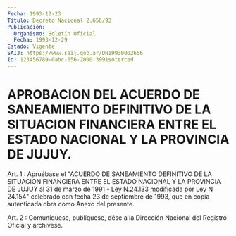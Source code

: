 ```yaml
---
Fecha: 1993-12-23
Título: Decreto Nacional 2.656/93
Publicación:
  Organismo: Boletín Oficial
  Fecha: 1993-12-29
Estado: Vigente
SAIJ: https://www.saij.gob.ar/DN19930002656
Id: 123456789-0abc-656-2000-3991soterced
---
```

# APROBACION DEL ACUERDO DE SANEAMIENTO DEFINITIVO DE LA SITUACION FINANCIERA ENTRE EL ESTADO NACIONAL Y LA PROVINCIA DE JUJUY.

<a id="1"></a>
Art. 1 : Apruébase el "ACUERDO DE SANEAMIENTO DEFINITIVO DE LA SITUACION  FINANCIERA  ENTRE  EL  ESTADO NACIONAL Y LA PROVINCIA DE JUJUY al 31 de marzo de 1991 - Ley  N.24.133  modificada  por Ley N 24.154" celebrado con fecha 23 de septiembre de 1993, que en  copia autenticada obra como Anexo del presente.

<a id="2"></a>
Art. 2 : Comuníquese, publíquese, dése a la Dirección Nacional del Registro Oficial y archívese.